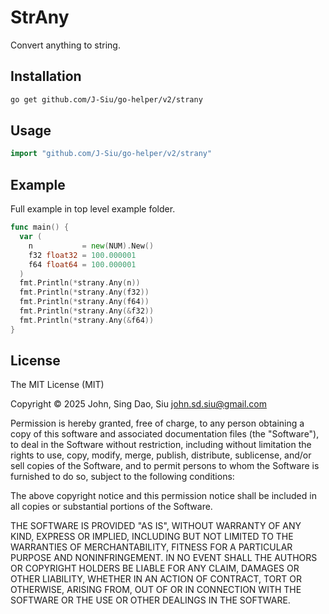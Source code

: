 # StrAny

Convert anything to string.

## Installation

```sh
go get github.com/J-Siu/go-helper/v2/strany
```

## Usage

```go
import "github.com/J-Siu/go-helper/v2/strany"
```

## Example

Full example in top level example folder.

```go
func main() {
  var (
    n           = new(NUM).New()
    f32 float32 = 100.000001
    f64 float64 = 100.000001
  )
  fmt.Println(*strany.Any(n))
  fmt.Println(*strany.Any(f32))
  fmt.Println(*strany.Any(f64))
  fmt.Println(*strany.Any(&f32))
  fmt.Println(*strany.Any(&f64))
}
```

## License

The MIT License (MIT)

Copyright © 2025 John, Sing Dao, Siu <john.sd.siu@gmail.com>

Permission is hereby granted, free of charge, to any person obtaining a copy of this software and associated documentation files (the "Software"), to deal in the Software without restriction, including without limitation the rights to use, copy, modify, merge, publish, distribute, sublicense, and/or sell copies of the Software, and to permit persons to whom the Software is furnished to do so, subject to the following conditions:

The above copyright notice and this permission notice shall be included in all copies or substantial portions of the Software.

THE SOFTWARE IS PROVIDED "AS IS", WITHOUT WARRANTY OF ANY KIND, EXPRESS OR IMPLIED, INCLUDING BUT NOT LIMITED TO THE WARRANTIES OF MERCHANTABILITY, FITNESS FOR A PARTICULAR PURPOSE AND NONINFRINGEMENT. IN NO EVENT SHALL THE AUTHORS OR COPYRIGHT HOLDERS BE LIABLE FOR ANY CLAIM, DAMAGES OR OTHER LIABILITY, WHETHER IN AN ACTION OF CONTRACT, TORT OR OTHERWISE, ARISING FROM, OUT OF OR IN CONNECTION WITH THE SOFTWARE OR THE USE OR OTHER DEALINGS IN THE SOFTWARE.
